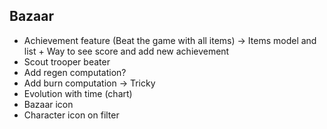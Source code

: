 ## Bazaar

- Achievement feature (Beat the game with all items) → Items model and list + Way to see score and add new achievement
- Scout trooper beater
- Add regen computation?
- Add burn computation → Tricky
- Evolution with time (chart)
- Bazaar icon
- Character icon on filter
